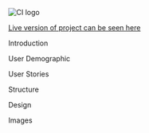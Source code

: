 ![CI logo](https://codeinstitute.s3.amazonaws.com/fullstack/ci_logo_small.png)

<a href="https://pelikantapeten.github.io/p1-nacka-tomato-society/" target="_blank">Live version of project can be seen here</a>

Introduction

User Demographic

User Stories

Structure

Design

Images




